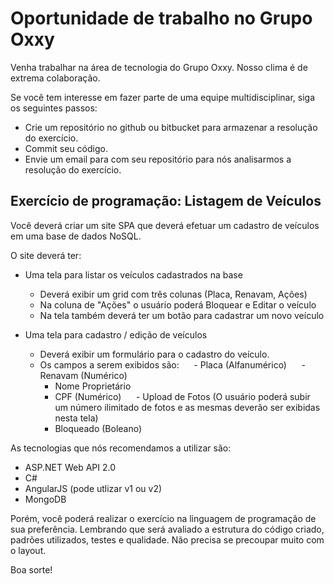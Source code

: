 Oportunidade de trabalho no Grupo Oxxy
===========================================

Venha trabalhar na área de tecnologia do Grupo Oxxy. Nosso clima é de extrema colaboração. 

Se você tem interesse em fazer parte de uma equipe multidisciplinar, siga os seguintes passos:
 - Crie um repositório no github ou bitbucket para armazenar a resolução do exercício.
 - Commit seu código.
 - Envie um email para  com seu repositório para nós analisarmos a resolução do exercício.

Exercício de programação: Listagem de Veículos
-------------------------------------------------------

Você deverá criar um site SPA que deverá efetuar um cadastro de veículos em uma base de dados NoSQL.

O site deverá ter:

 - Uma tela para listar os veículos cadastrados na base
    - Deverá exibir um grid com três colunas (Placa, Renavam, Ações)
    - Na coluna de "Ações" o usuário poderá Bloquear e Editar o veículo
    - Na tela também deverá ter um botão para cadastrar um novo veículo
    
 - Uma tela para cadastro / edição de veículos
    - Deverá exibir um formulário para o cadastro do veículo.
    - Os campos a serem exibidos são: 
      - Placa (Alfanumérico)
      - Renavam (Numérico)
      - Nome Proprietário
      - CPF (Numérico)
      - Upload de Fotos (O usuário poderá subir um número ilimitado de fotos e as mesmas deverão ser exibidas nesta tela)
      - Bloqueado (Boleano)
      
As tecnologias que nós recomendamos a utilizar são:
- ASP.NET Web API 2.0
- C#
- AngularJS (pode utlizar v1 ou v2)
- MongoDB

Porém, você poderá realizar o exercício na linguagem de programação de sua preferência. 
Lembrando que será avaliado a estrutura do código criado, padrões utilizados, testes e qualidade. Não precisa se precoupar muito com o layout.

Boa sorte!
